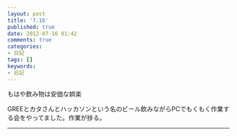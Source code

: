 ```yaml
---
layout: post
title: '7.16'
published: true
date: 2012-07-16 01:42
comments: true
categories:
- 日記
tags: []
keywords:
- 日記
---
```

もはや飲み物は安価な娯楽

GREEとカタさんとハッカソンという名のビール飲みながらPCでもくもく作業する会をやってました。作業が捗る。

---

